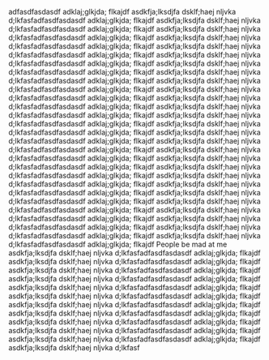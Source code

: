 adfasdfasdasdf adklaj;glkjda; flkajdf
asdkfja;lksdjfa dsklf;haej nljvka d;lkfasfadfasdfasdasdf adklaj;glkjda; flkajdf
asdkfja;lksdjfa dsklf;haej nljvka d;lkfasfadfasdfasdasdf adklaj;glkjda; flkajdf
asdkfja;lksdjfa dsklf;haej nljvka d;lkfasfadfasdfasdasdf adklaj;glkjda; flkajdf
asdkfja;lksdjfa dsklf;haej nljvka d;lkfasfadfasdfasdasdf adklaj;glkjda; flkajdf
asdkfja;lksdjfa dsklf;haej nljvka d;lkfasfadfasdfasdasdf adklaj;glkjda; flkajdf
asdkfja;lksdjfa dsklf;haej nljvka d;lkfasfadfasdfasdasdf adklaj;glkjda; flkajdf
asdkfja;lksdjfa dsklf;haej nljvka d;lkfasfadfasdfasdasdf adklaj;glkjda; flkajdf
asdkfja;lksdjfa dsklf;haej nljvka d;lkfasfadfasdfasdasdf adklaj;glkjda; flkajdf
asdkfja;lksdjfa dsklf;haej nljvka d;lkfasfadfasdfasdasdf adklaj;glkjda; flkajdf
asdkfja;lksdjfa dsklf;haej nljvka d;lkfasfadfasdfasdasdf adklaj;glkjda; flkajdf
asdkfja;lksdjfa dsklf;haej nljvka d;lkfasfadfasdfasdasdf adklaj;glkjda; flkajdf
asdkfja;lksdjfa dsklf;haej nljvka d;lkfasfadfasdfasdasdf adklaj;glkjda; flkajdf
asdkfja;lksdjfa dsklf;haej nljvka d;lkfasfadfasdfasdasdf adklaj;glkjda; flkajdf
asdkfja;lksdjfa dsklf;haej nljvka d;lkfasfadfasdfasdasdf adklaj;glkjda; flkajdf
asdkfja;lksdjfa dsklf;haej nljvka d;lkfasfadfasdfasdasdf adklaj;glkjda; flkajdf
asdkfja;lksdjfa dsklf;haej nljvka d;lkfasfadfasdfasdasdf adklaj;glkjda; flkajdf
asdkfja;lksdjfa dsklf;haej nljvka d;lkfasfadfasdfasdasdf adklaj;glkjda; flkajdf
asdkfja;lksdjfa dsklf;haej nljvka d;lkfasfadfasdfasdasdf adklaj;glkjda; flkajdf
asdkfja;lksdjfa dsklf;haej nljvka d;lkfasfadfasdfasdasdf adklaj;glkjda; flkajdf
asdkfja;lksdjfa dsklf;haej nljvka d;lkfasfadfasdfasdasdf adklaj;glkjda; flkajdf
asdkfja;lksdjfa dsklf;haej nljvka d;lkfasfadfasdfasdasdf adklaj;glkjda; flkajdf
asdkfja;lksdjfa dsklf;haej nljvka d;lkfasfadfasdfasdasdf adklaj;glkjda; flkajdf
asdkfja;lksdjfa dsklf;haej nljvka d;lkfasfadfasdfasdasdf adklaj;glkjda; flkajdf
asdkfja;lksdjfa dsklf;haej nljvka d;lkfasfadfasdfasdasdf adklaj;glkjda; flkajdf
asdkfja;lksdjfa dsklf;haej nljvka d;lkfasfadfasdfasdasdf adklaj;glkjda; flkajdf
asdkfja;lksdjfa dsklf;haej nljvka d;lkfasfadfasdfasdasdf adklaj;glkjda; flkajdf
asdkfja;lksdjfa dsklf;haej nljvka d;lkfasfadfasdfasdasdf adklaj;glkjda; flkajdf
People be mad at me
asdkfja;lksdjfa dsklf;haej nljvka d;lkfasfadfasdfasdasdf adklaj;glkjda; flkajdf
asdkfja;lksdjfa dsklf;haej nljvka d;lkfasfadfasdfasdasdf adklaj;glkjda; flkajdf
asdkfja;lksdjfa dsklf;haej nljvka d;lkfasfadfasdfasdasdf adklaj;glkjda; flkajdf
asdkfja;lksdjfa dsklf;haej nljvka d;lkfasfadfasdfasdasdf adklaj;glkjda; flkajdf
asdkfja;lksdjfa dsklf;haej nljvka d;lkfasfadfasdfasdasdf adklaj;glkjda; flkajdf
asdkfja;lksdjfa dsklf;haej nljvka d;lkfasfadfasdfasdasdf adklaj;glkjda; flkajdf
asdkfja;lksdjfa dsklf;haej nljvka d;lkfasfadfasdfasdasdf adklaj;glkjda; flkajdf
asdkfja;lksdjfa dsklf;haej nljvka d;lkfasfadfasdfasdasdf adklaj;glkjda; flkajdf
asdkfja;lksdjfa dsklf;haej nljvka d;lkfasfadfasdfasdasdf adklaj;glkjda; flkajdf
asdkfja;lksdjfa dsklf;haej nljvka d;lkfasfadfasdfasdasdf adklaj;glkjda; flkajdf
asdkfja;lksdjfa dsklf;haej nljvka d;lkfasfadfasdfasdasdf adklaj;glkjda; flkajdf
asdkfja;lksdjfa dsklf;haej nljvka d;lkfasf
